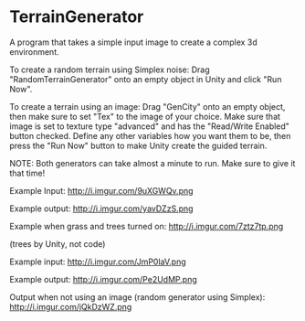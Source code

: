 # TerrainGenerator
A program that takes a simple input image to create a complex 3d environment.

To create a random terrain using Simplex noise:
Drag "RandomTerrainGenerator" onto an empty object in Unity and click "Run Now".

To create a terrain using an image: 
Drag "GenCity" onto an empty object, then make sure to set "Tex" to the image of your choice. 
Make sure that image is set to texture type "advanced" and has the "Read/Write Enabled" button checked.
Define any other variables how you want them to be, then press the "Run Now" button to make Unity create the guided terrain.

NOTE: Both generators can take almost a minute to run. Make sure to give it that time!

Example Input:  http://i.imgur.com/9uXGWQv.png

Example output: http://i.imgur.com/yavDZzS.png

Example when grass and trees turned on: http://i.imgur.com/7ztz7tp.png

(trees by Unity, not code)

Example input: http://i.imgur.com/JmP0laV.png

Example output: http://i.imgur.com/Pe2UdMP.png

Output when not using an image (random generator using Simplex): http://i.imgur.com/jQkDzWZ.png

